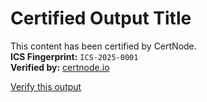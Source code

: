 
# Certified Output Title

This content has been certified by CertNode.  
**ICS Fingerprint:** `ICS-2025-0001`  
**Verified by:** [certnode.io](https://www.certnode.io)

[Verify this output](https://www.certnode.io/verify-external.html)
